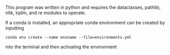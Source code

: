 <p>This program was written in python and requires the dataclasses, pathlib, nltk, tqdm, and re modules to operate.</p>
<p> If a conda is installed, an appropriate conda environment can be created by inputting  

`conda env create --name envname --file=environments.yml` 

into the terminal and then activating the environment</p>